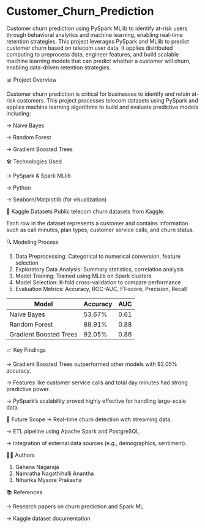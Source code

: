 # Customer_Churn_Prediction
Customer churn prediction using PySpark MLlib to identify at-risk users through behavioral analytics and machine learning, enabling real-time retention strategies.
This project leverages PySpark and MLlib to predict customer churn based on telecom user data. It applies distributed computing to preprocess data, engineer features, and build scalable machine learning models that can predict whether a customer will churn, enabling data-driven retention strategies.

📊 Project Overview

Customer churn prediction is critical for businesses to identify and retain at-risk customers. This project processes telecom datasets using PySpark and applies machine learning algorithms to build and evaluate predictive models including:

-> Naive Bayes

-> Random Forest

-> Gradient Boosted Trees

🛠️ Technologies Used

-> PySpark & Spark MLlib

-> Python

-> Seaborn/Matplotlib (for visualization)

📁 Kaggle Datasets
Public telecom churn datasets from Kaggle.

Each row in the dataset represents a customer and contains information such as call minutes, plan types, customer service calls, and churn status.

🔍 Modeling Process

1. Data Preprocessing: Categorical to numerical conversion, feature selection
2. Exploratory Data Analysis: Summary statistics, correlation analysis
3. Model Training: Trained using MLlib on Spark clusters
4. Model Selection: K-fold cross-validation to compare performance
5. Evaluation Metrics: Accuracy, ROC-AUC, F1-score, Precision, Recall

| Model                  | Accuracy | AUC  |
|------------------------|----------|------|
| Naive Bayes            | 53.67%   | 0.61 |
| Random Forest          | 88.91%   | 0.88 |
| Gradient Boosted Trees | 92.05%   | 0.86 |


📈 Key Findings

-> Gradient Boosted Trees outperformed other models with 92.05% accuracy.

-> Features like customer service calls and total day minutes had strong predictive power.

-> PySpark’s scalability proved highly effective for handling large-scale data.

🚀 Future Scope
-> Real-time churn detection with streaming data.

-> ETL pipeline using Apache Spark and PostgreSQL.

-> Integration of external data sources (e.g., demographics, sentiment).

👩‍💻 Authors

1. Gahana Nagaraja 
2. Namratha Nagathihalli Anantha 
3. Niharika Mysore Prakasha 

📚 References

-> Research papers on churn prediction and Spark ML

-> Kaggle dataset documentation

